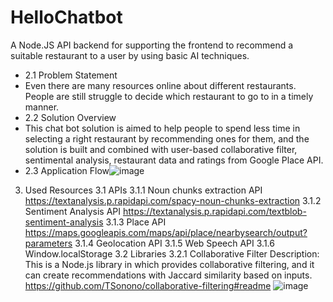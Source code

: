 # HelloChatbot
A Node.JS API backend for supporting the frontend to recommend a suitable restaurant to a user by using basic AI techniques.  

- 2.1 Problem Statement
- Even there are many resources online about different restaurants. People are still struggle to decide which restaurant to go to in a timely manner.
- 2.2 Solution Overview
- This chat bot solution is aimed to help people to spend less time in selecting a right restaurant by recommending ones for them, and the solution is built and combined with user-based collaborative filter, sentimental analysis, restaurant data and ratings from Google Place API.
- 2.3 Application Flow![image](https://user-images.githubusercontent.com/5713772/162547361-74befcd1-c026-4921-ac0c-ff2ad4bfe736.png)


3.	Used Resources
3.1 APIs
3.1.1 Noun chunks extraction API
https://textanalysis.p.rapidapi.com/spacy-noun-chunks-extraction
3.1.2 Sentiment Analysis API
https://textanalysis.p.rapidapi.com/textblob-sentiment-analysis
3.1.3 Place API
https://maps.googleapis.com/maps/api/place/nearbysearch/output?parameters
3.1.4 Geolocation API
3.1.5 Web Speech API
3.1.6 Window.localStorage
3.2 Libraries
3.2.1 Collaborative Filter
Description: This is a Node.js library in which provides collaborative filtering, and it can create recommendations with Jaccard similarity based on inputs.
https://github.com/TSonono/collaborative-filtering#readme
![image](https://user-images.githubusercontent.com/5713772/162547099-af24dc6b-295d-43b6-ab8c-36d38d8de4a3.png)


